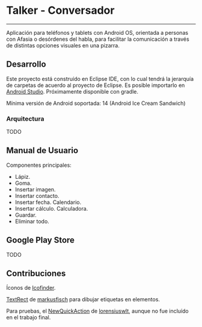 # Talker - Conversador
--------------

Aplicación para teléfonos y tablets con Android OS, orientada a personas con Afasia o desórdenes del habla, para facilitar la comunicación a través de distintas opciones visuales en una pizarra.

## Desarrollo

Este proyecto está construído en Eclipse IDE, con lo cual tendrá la jerarquía de carpetas de acuerdo al proyecto de Eclipse. Es posible importarlo en [Android Studio](https://developer.android.com/sdk/index.html). Próximamente disponible con gradle.

Mínima versión de Android soportada: 14 (Android Ice Cream Sandwich)

### Arquitectura
TODO

## Manual de Usuario

Componentes principales:

* Lápiz.
* Goma.
* Insertar imagen.
* Insertar contacto.
* Insertar fecha. Calendario.
* Insertar cálculo. Calculadora.
* Guardar.
* Eliminar todo.


## Google Play Store
TODO
	
## Contribuciones

Íconos de [Icofinder](https://www.iconfinder.com/iconsets/small-n-flat).

[TextRect](https://gist.github.com/markusfisch/2655909) de [markusfisch](https://gist.github.com/markusfisch/) para dibujar etiquetas en elementos.

Para pruebas, el [NewQuickAction](https://github.com/lorensiuswlt/NewQuickAction) de [lorensiuswlt](https://github.com/lorensiuswlt), aunque no fue incluído en el trabajo final.
